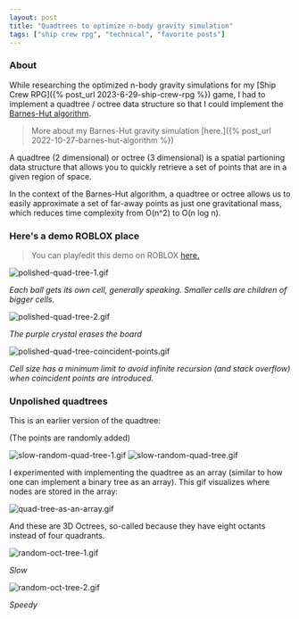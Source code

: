```yaml
---
layout: post
title: "Quadtrees to optimize n-body gravity simulation"
tags: ["ship crew rpg", "technical", "favorite posts"]
---
```


### About

While researching the optimized n-body gravity simulations for my [Ship Crew RPG]({% post_url 2023-6-29-ship-crew-rpg %}) game, I had to implement a quadtree / octree data structure so that I could implement the [Barnes-Hut algorithm](https://jheer.github.io/barnes-hut/).

> More about my Barnes-Hut gravity simulation [here.]({% post_url 2022-10-27-barnes-hut-algorithm %})

A quadtree (2 dimensional) or octree (3 dimensional) is a spatial partioning data structure that allows you to quickly retrieve a set of points that are in a given region of space.

In the context of the Barnes-Hut algorithm, a quadtree or octree allows us to easily approximate a set of far-away points as just one gravitational mass, which reduces time complexity from O(n^2) to O(n log n).

### Here's a demo ROBLOX place

> You can play/edit this demo on ROBLOX [here.](https://www.roblox.com/games/11326654961/Quadtree)

![polished-quad-tree-1.gif](https://drive.google.com/uc?id=1oS3hc3Sscgsc0WTOp4wx6sWxU-liUHvI&export=download)

_Each ball gets its own cell, generally speaking. Smaller cells are children of bigger cells._

![polished-quad-tree-2.gif](https://drive.google.com/uc?id=1m7lxf_LtdKK7QlzxMbB5XZ96AHEDZY1P&export=download)

_The purple crystal erases the board_

![polished-quad-tree-coincident-points.gif](https://drive.google.com/uc?id=1qzQyMY4pz4aDPHfNEj2N9_QLle42QN5z&export=download)

_Cell size has a minimum limit to avoid infinite recursion (and stack overflow) when coincident points are introduced._

### Unpolished quadtrees

This is an earlier version of the quadtree:

(The points are randomly added)

![slow-random-quad-tree-1.gif](https://drive.google.com/uc?id=1SBft1Ua-q9rJ31YMSNszjd0YgaKKgq0O&export=download)
![slow-random-quad-tree.gif](https://drive.google.com/uc?id=1g2rDD6OpXD2Tc_fukNrqqbMIT2bZ5uWy&export=download)

I experimented with implementing the quadtree as an array (similar to how one can implement a binary tree as an array). This gif visualizes where nodes are stored in the array:

![quad-tree-as-an-array.gif](https://drive.google.com/uc?id=16VGHTndYTQJ5uOYaIvPzrcHeyTrbBBLr&export=download)

And these are 3D Octrees, so-called because they have eight octants instead of four quadrants.

![random-oct-tree-1.gif](https://drive.google.com/uc?id=1IvPgBdtABHF2Rqet3Fsil7D6pnFcsPLN&export=download)

_Slow_

![random-oct-tree-2.gif](https://drive.google.com/uc?id=1FBlE47uFKVKpIg7mN3GvJVLhY-lkh_UW&export=download)

_Speedy_
